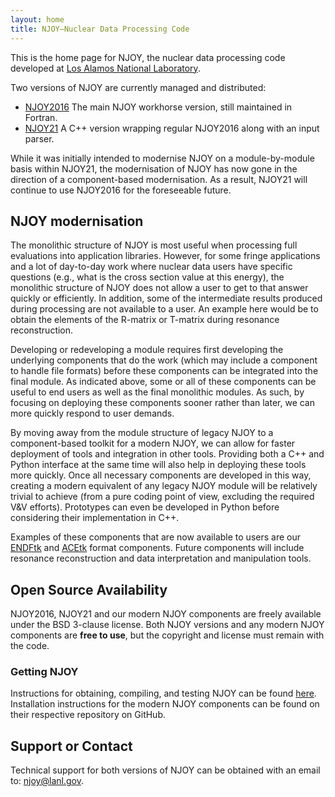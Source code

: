 ```yaml
---
layout: home
title: NJOY—Nuclear Data Processing Code
---
```


This is the home page for NJOY, the nuclear data processing code developed at [Los Alamos National Laboratory](http://www.lanl.gov).

Two versions of NJOY are currently managed and distributed:
 - [NJOY2016](https://njoy.github.io/NJOY2016) The main NJOY workhorse version, still maintained in Fortran.
 - [NJOY21](https://njoy.github.io/NJOY21) A C++ version wrapping regular NJOY2016 along with an input parser.

While it was initially intended to modernise NJOY on a module-by-module basis within NJOY21, the modernisation of NJOY has now gone in the direction of a component-based modernisation. As a result, NJOY21 will continue to use NJOY2016 for the foreseeable future.

## NJOY modernisation
The monolithic structure of NJOY is most useful when processing full evaluations into application libraries. However, for some fringe applications and a lot of day-to-day work where nuclear data users have specific questions (e.g., what is the cross section value at this energy), the monolithic structure of NJOY does not allow a user to get to that answer quickly or efficiently. In addition, some of the intermediate results produced during processing are not available to a user. An example here would be to obtain the elements of the R-matrix or T-matrix during resonance reconstruction.

Developing or redeveloping a module requires first developing the underlying components that do the work (which may include a component to handle file formats) before these components can be integrated into the final module. As indicated above, some or all of these components can be useful to end users as well as the final monolithic modules. As such, by focusing on deploying these components sooner rather than later, we can more quickly respond to user demands.

By moving away from the module structure of legacy NJOY to a component-based toolkit for a modern NJOY, we can allow for faster deployment of tools and integration in other tools. Providing both a C++ and Python interface at the same time will also help in deploying these tools more quickly. Once all necessary components are developed in this way, creating a modern equivalent of any legacy NJOY module will be relatively trivial to achieve (from a pure coding point of view, excluding the required V&V efforts). Prototypes can even be developed in Python before considering their implementation in C++.

Examples of these components that are now available to users are our [ENDFtk](https://github.com/njoy/ENDFtk) and [ACEtk](https://github.com/njoy/ACEtk) format components. Future components will include resonance reconstruction and data interpretation and manipulation tools.

## Open Source Availability
NJOY2016, NJOY21 and our modern NJOY components are freely available under the BSD 3-clause license. Both NJOY versions and any modern NJOY components are **free to use**, but the copyright and license must remain with the code.

### Getting NJOY
Instructions for obtaining, compiling, and testing NJOY can be found [here](https://docs.njoy21.io/install.html). Installation instructions for the modern NJOY components can be found on their respective repository on GitHub.

## Support or Contact
Technical support for both versions of NJOY can be obtained with an email to: [njoy@lanl.gov](mailto:njoy@lanl.gov).
